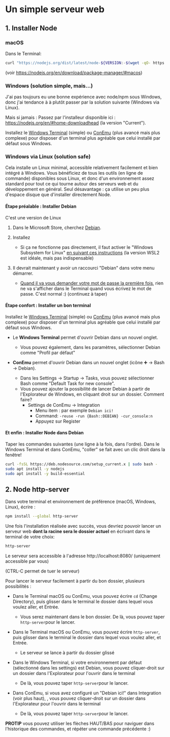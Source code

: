 # Un simple serveur web

## 1. Installer Node

### macOS
Dans le Terminal:

```bash
curl "https://nodejs.org/dist/latest/node-${VERSION:-$(wget -qO- https://nodejs.org/dist/latest/ | sed -nE 's|.*>node-(.*)\.pkg</a>.*|\1|p')}.pkg" > "$HOME/Downloads/node-latest.pkg" && sudo installer -store -pkg "$HOME/Downloads/node-latest.pkg" -target "/"
```
(voir https://nodejs.org/en/download/package-manager/#macos)

### Windows (solution simple, mais...)
J'ai pas toujours eu une bonne expérience avec node/npm sous Windows, donc j'ai tendance à à plutôt passer par la solution suivante (Windows via Linux). 

Mais si jamais :
Passez par l'installeur disponible ici : https://nodejs.org/en/#home-downloadhead (la version "Current").

Installez le [Windows Terminal](https://aka.ms/terminal) (simple) ou [ConEmu](https://conemu.github.io/) (plus avancé mais plus complexe) pour disposer d'un terminal plus agréable que celui installé par défaut sous Windows.

### Windows via Linux (solution safe)
Cela installe un Linux minimal, accessible relativement facilement et bien intégré à Windows. Vous bénéficiez de tous les outils (en ligne de commande) disponibles sous Linux, et donc d'un environnement assez standard pour tout ce qui tourne autour des serveurs web et du développement en général.
Seul désavantage : ça utilise un peu plus d'espace disque que d'installer directement Node.

#### Étape préalable : Installer Debian
C'est une version de Linux

1. Dans le Microsoft Store, cherchez [Debian](https://www.microsoft.com/fr-fr/p/debian/9msvkqc78pk6).

2. Installez
    - Si ça ne fonctionne pas directement, il faut activer le "Windows Subsystem for Linux" [en suivant ces instructions](https://docs.microsoft.com/fr-fr/windows/wsl/install-win10#manual-installation-steps) (la version WSL2 est idéale, mais pas indispensable)

3. Il devrait maintenant y avoir un raccourci "Debian" dans votre menu démarrer.
    - [Quand il va vous demander votre mot de passe la première fois](https://docs.microsoft.com/fr-fr/windows/wsl/user-support), rien ne va s'afficher dans le Terminal quand vous écrivez le mot de passe. C'est normal :) (continuez à taper)
    
#### Étape confort : Installer un **bon** terminal
Installez le [Windows Terminal](https://aka.ms/terminal) (simple) ou [ConEmu](https://conemu.github.io/) (plus avancé mais plus complexe) pour disposer d'un terminal plus agréable que celui installé par défaut sous Windows.

- Le **Windows Terminal** permet d'ouvrir Debian dans un nouvel onglet. 
    - Vous pouvez également, dans les paramètres, sélectionner Debian comme "Profil par défaut"

- **ConEmu** permet d'ouvrir Debian dans un nouvel onglet (icône ➕ -> Bash -> Debian). 
    - Dans les Settings -> Startup -> Tasks, vous pouvez sélectionner Bash comme "Default Task for new console".
    - Vous pouvez ajouter la possibilité de lancer Debian à partir de l'Explorateur de Windows, en cliquant droit sur un dossier. Comment faire? 
        - Settings de ConEmu -> Integration
            - Menu item : par exemple `Debian ici!`
            - Command: `-reuse -run {Bash::DEBIAN} -cur_console:n`
            - Appuyez sur Register

#### Et enfin : Installer Node dans Debian
 Taper les commandes suivantes (une ligne à la fois, dans l'ordre).
 Dans le Windows Terminal et dans ConEmu, "coller" se fait avec un clic droit dans la fenêtre!
 
 ```bash
curl -fsSL https://deb.nodesource.com/setup_current.x | sudo bash -
sudo apt install -y nodejs
sudo apt install -y build-essential
```

## 2. Node http-server
Dans votre terminal et environnement de préférence (macOS, Windows, Linux), écrire : 

```bash
npm install --global http-server
```

Une fois l'installation réalisée avec succès, vous devriez pouvoir lancer un serveur web **dont la racine sera le dossier actuel** en écrivant dans le terminal de votre choix:
```bash
http-server
```

Le serveur sera accessible à l'adresse http://localhost:8080/ (uniquement accessible par vous)

(CTRL-C permet de tuer le serveur)

Pour lancer le serveur facilement à partir du bon dossier, plusieurs possibilités :

- Dans le Terminal macOS ou ConEmu, vous pouvez écrire `cd` (Change Directory), puis glisser dans le terminal le dossier dans lequel vous voulez aller, et Entrée.
    - Vous serez maintenant dans le bon dossier. De là, vous pouvez taper `http-server`pour le lancer.

- Dans le Terminal macOS ou ConEmu, vous pouvez écrire `http-server`, puis glisser dans le terminal le dossier dans lequel vous voulez aller, et Entrée.
    - Le serveur se lance à partir du dossier glissé

- Dans le Windows Terminal, si votre environnement par défaut (sélectionné dans les settings) est Debian, vous pouvez cliquer-droit sur un dossier dans l'Explorateur pour l'ouvrir dans le terminal
    - De là, vous pouvez taper `http-server`pour le lancer.

- Dans ConEmu, si vous avez configuré un "Debian ici!" dans Integration (voir plus haut), , vous pouvez cliquer-droit sur un dossier dans l'Explorateur pour l'ouvrir dans le terminal
    - De là, vous pouvez taper `http-server`pour le lancer.

**PROTIP** vous pouvez utiliser les flèches HAUT/BAS pour naviguer dans l'historique des commandes, et répéter une commande précédente :)